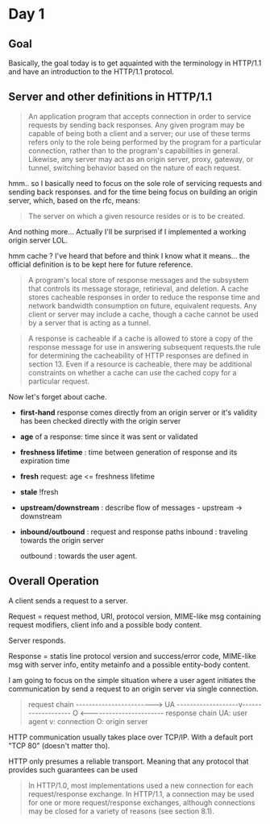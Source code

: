 # Day 1

## Goal

Basically, the goal today is to get aquainted with the terminology in HTTP/1.1 and have an introduction to the HTTP/1.1 protocol.

## Server and other definitions in HTTP/1.1

>An application program that accepts connection in order to service requests by sending back responses. Any given program may be capable of being both a client and a server; our use of these terms refers only to the role being performed by the program for a particular connection, rather than to the program's capabilities in general. Likewise, any server may act as an origin server, proxy, gateway, or tunnel, switching behavior based on the nature of each request.

hmm.. so I basically need to focus on the sole role of servicing requests and sending back responses. and for the time being focus on building an origin server, which, based on the rfc, means:

>The server on which a given resource resides or is to be created.

And nothing more... Actually I'll be surprised if I implemented a working origin server LOL.

hmm cache ?
I've heard that before and think I know what it means... the official definition is to be kept here for future reference.
>A program's local store of response messages and the subsystem that controls its message storage, retirieval, and deletion. A cache stores cacheable responses in order to reduce the response time and network bandwidth consumption on future, equivalent requests. Any client or server may include a cache, though a cache cannot be used by a server that is acting as a tunnel.

>A response is cacheable if a cache is allowed to store a copy of the response message for use in answering subsequent requests.the rule for determining the cacheability of HTTP responses are defined in section 13. Even if a resource is cacheable, there may be additional constraints on whether a cache can use the cached copy for a particular request.

Now let's forget about cache.

- **first-hand** response comes directly from an origin server or it's validity has been checked directly with the origin server

- **age** of a response: time since it was sent or validated

- **freshness lifetime** : time between generation of response and its expiration time

- **fresh** request: age <= freshness lifetime

- **stale** !fresh

- **upstream/downstream** : describe flow of messages - upstream -> downstream

- **inbound/outbound** : request and response paths
    inbound : traveling towards the origin server

    outbound : towards the user agent.

## Overall Operation

A client sends a request to a server.

Request = request method, URI, protocol version, MIME-like msg containing request modifiers, client info and a possible body content.

Server responds.

Response = statis line protocol version and success/error code, MIME-like msg with server info, entity metainfo and a possible entity-body content.

I am going to focus on the simple situation where a user agent initiates the communication by send a request to an origin server via single connection.

>request chain ------------------------>
       UA -------------------v------------------- O
          <----------------------- response chain
UA: user agent
v: connection
O: origin server


HTTP communication usually takes place over TCP/IP. With a default port "TCP 80" (doesn't matter tho).

HTTP only presumes a reliable transport. Meaning that any protocol that provides such guarantees can be used

>In HTTP/1.0, most implementations used a new connection for each
   request/response exchange. In HTTP/1.1, a connection may be used for
   one or more request/response exchanges, although connections may be
   closed for a variety of reasons (see section 8.1).
